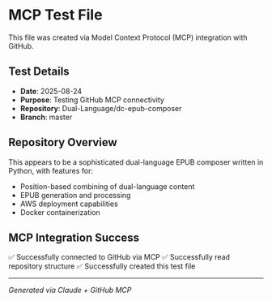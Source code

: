 # MCP Test File

This file was created via Model Context Protocol (MCP) integration with GitHub.

## Test Details
- **Date**: 2025-08-24
- **Purpose**: Testing GitHub MCP connectivity
- **Repository**: Dual-Language/dc-epub-composer
- **Branch**: master

## Repository Overview
This appears to be a sophisticated dual-language EPUB composer written in Python, with features for:
- Position-based combining of dual-language content
- EPUB generation and processing
- AWS deployment capabilities
- Docker containerization

## MCP Integration Success
✅ Successfully connected to GitHub via MCP
✅ Successfully read repository structure
✅ Successfully created this test file

---
*Generated via Claude + GitHub MCP*
